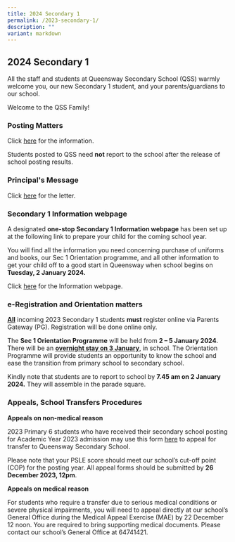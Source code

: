 ```yaml
---
title: 2024 Secondary 1
permalink: /2023-secondary-1/
description: ""
variant: markdown
---
```

## **2024 Secondary 1**
All the staff and students at Queensway Secondary School (QSS) warmly welcome you, our new Secondary 1 student, and your parents/guardians to our school.

Welcome to the QSS Family! 

### **Posting Matters**

Click [here](https://drive.google.com/file/d/1OgxRLDfh2W13WCZeNyMr-M0Xv4vCiv3d/view?usp=drive\_link) for the information.  

Students posted to QSS need **not** report to the school after the release of school posting results.

### **Principal's Message**

Click [here](https://drive.google.com/file/d/1fWXeg2gw10bGMi-Kpoi3kKdu1goRUKhj/view?usp=share\_link) for the letter.  


### **Secondary 1 Information webpage**

A designated **one-stop Secondary 1 Information webpage** has been set up at the following link to prepare your child for the coming school year.

You will find all the information you need concerning purchase of uniforms and books, our Sec 1 Orientation programme, and all other information to get your child off to a good start in Queensway when school begins on **Tuesday, 2 January 2024.**

Click  [here]() for the Information webpage.


### **e-Registration and Orientation matters**
**<u>All</u>** incoming 2023 Secondary 1 students **must** register online via Parents Gateway (PG). Registration will be done online only.

The **Sec 1 Orientation Programme** will be held from **2 – 5 January 2024**. There will be an **<u>overnight stay on 3 January</u>**, in school. The Orientation Programme will provide students an opportunity to know the school and ease the transition from primary school to secondary school.

Kindly note that students are to report to school by **7.45 am on 2 January 2024.** They will assemble in the parade square.


### **Appeals, School Transfers Procedures**

**Appeals on non-medical reason**

2023 Primary 6 students who have received their secondary school posting for Academic Year 2023 admission may use this form [here]([https://go.gov.sg/qss1appeal](https://go.gov.sg/qss1appeal)) to appeal for transfer to Queensway Secondary School.

Please note that your PSLE score should meet our school’s cut-off point (COP) for the posting year. All appeal forms should be submitted by **26 December 2023, 12pm**.
         
**Appeals on medical reason**
       
For students who require a transfer due to serious medical conditions or severe physical impairments, you will need to appeal directly at our school’s General Office during the Medical Appeal Exercise (MAE) by 22 December 12 noon. You are required to bring supporting medical documents. Please contact our school’s General Office at 64741421.